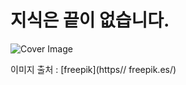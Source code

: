 # 지식은 끝이 없습니다.
![Cover Image](https://image.freepik.com/vector-gratis/icono-de-infinito_1034-617.jpg)

이미지 출처 :  [freepik](https// freepik.es/)

## 
